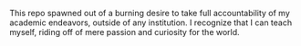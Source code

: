 This repo spawned out of a burning desire to take full accountability of my academic endeavors, outside of any institution. I recognize that I can teach myself, riding off of mere passion and curiosity for the world.
